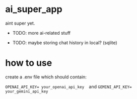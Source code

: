 # ai_super_app
aint super yet.

* TODO: more ai-related stuff

* TODO: maybe storing chat history in local? (sqlite)

# how to use
create a .env file which should contain:

```OPENAI_API_KEY= your_openai_api_key ``` &nbsp;and 
```GEMINI_API_KEY= your_gemini_api_key ```